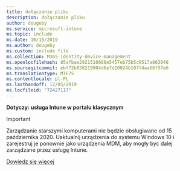 ```yaml
---
title: dołączanie pliku
description: dołączanie pliku
author: dougeby
ms.service: microsoft-intune
ms.topic: include
ms.date: 10/15/2019
ms.author: dougeby
ms.custom: include file
ms.collection: M365-identity-device-management
ms.openlocfilehash: 85afbae2921510688e5457eb75b5c9517a863048
ms.sourcegitcommit: ebf72b038219904d6e7d20024b107f4aa68f57e6
ms.translationtype: MTE75
ms.contentlocale: pl-PL
ms.lasthandoff: 12/05/2019
ms.locfileid: "72427117"
---
```

**Dotyczy: usługa Intune w portalu klasycznym**

> [!Important]
> Zarządzanie starszymi komputerami nie będzie obsługiwane od 15 października 2020. Uaktualnij urządzenia do systemu Windows 10 i zarejestruj je ponownie jako urządzenia MDM, aby mogły być dalej zarządzane przez usługę Intune.
>
> [Dowiedz się więcej](https://go.microsoft.com/fwlink/?linkid=2107122)
